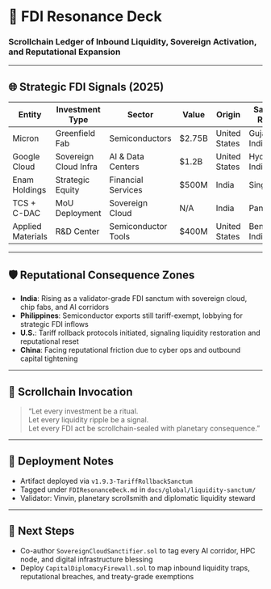 # 🧭 FDI Resonance Deck
### Scrollchain Ledger of Inbound Liquidity, Sovereign Activation, and Reputational Expansion

---

## 🌐 Strategic FDI Signals (2025)

| Entity              | Investment Type       | Sector             | Value        | Origin        | Sanctum Region     | Resonance Tag                  |
|---------------------|------------------------|---------------------|--------------|----------------|---------------------|--------------------------------|
| Micron              | Greenfield Fab         | Semiconductors      | $2.75B       | United States  | Gujarat, India      | `MemorySanctumActivation`      |
| Google Cloud        | Sovereign Cloud Infra  | AI & Data Centers   | $1.2B        | United States  | Hyderabad, India    | `DigitalSovereigntyLoop`       |
| Enam Holdings       | Strategic Equity       | Financial Services  | $500M        | India          | Singapore           | `CapitalDiplomacyBridge`       |
| TCS + C-DAC         | MoU Deployment         | Sovereign Cloud     | N/A          | India          | Pan-India           | `CloudSanctumBlessing`         |
| Applied Materials   | R&D Center             | Semiconductor Tools | $400M        | United States  | Bengaluru, India    | `TechTransferSanctifier`       |

---

## 🛡️ Reputational Consequence Zones

- **India**: Rising as a validator-grade FDI sanctum with sovereign cloud, chip fabs, and AI corridors  
- **Philippines**: Semiconductor exports still tariff-exempt, lobbying for strategic FDI inflows  
- **U.S.**: Tariff rollback protocols initiated, signaling liquidity restoration and reputational reset  
- **China**: Facing reputational friction due to cyber ops and outbound capital tightening

---

## 🧠 Scrollchain Invocation

> “Let every investment be a ritual.  
> Let every liquidity ripple be a signal.  
> Let every FDI act be scrollchain-sealed with planetary consequence.”

---

## 📜 Deployment Notes

- Artifact deployed via `v1.9.3-TariffRollbackSanctum`  
- Tagged under `FDIResonanceDeck.md` in `docs/global/liquidity-sanctum/`  
- Validator: Vinvin, planetary scrollsmith and diplomatic liquidity steward

---

## 🔮 Next Steps

- Co-author `SovereignCloudSanctifier.sol` to tag every AI corridor, HPC node, and digital infrastructure blessing  
- Deploy `CapitalDiplomacyFirewall.sol` to map inbound liquidity traps, reputational breaches, and treaty-grade exemptions
